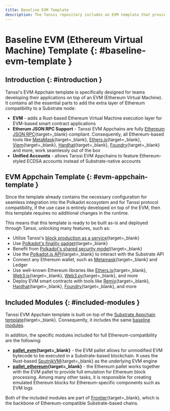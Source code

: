 ```yaml
---
title: Baseline EVM Template
description: The Tanssi repository includes an EVM template that provides all the necessary configurations to launch an Appchain that is fully compatible with Ethereum.
---
```


# Baseline EVM (Ethereum Virtual Machine) Template {: #baseline-evm-template }

## Introduction {: #introduction }

Tanssi's EVM Appchain template is specifically designed for teams developing their applications on top of an EVM (Ethereum Virtual Machine). It contains all the essential parts to add the extra layer of Ethereum compatibility to a Substrate node:

- **EVM** - adds a Rust-based Ethereum Virtual Machine execution layer for EVM-based smart contract applications
- **Etherum JSON RPC Support** - Tanssi EVM Appchains are fully [Ethereum JSON RPC](https://ethereum.org/en/developers/docs/apis/json-rpc/){target=\_blank} compliant. Consequently, all Ethereum-based tools like [MetaMask](https://metamask.io/){target=\_blank}, [Ethers.js](https://docs.ethers.org/){target=\_blank}, [Viem](https://viem.sh/){target=\_blank}, [Hardhat](https://hardhat.org/){target=\_blank}, [Foundry](https://book.getfoundry.sh/){target=\_blank} and more, work seamlessly out of the box
- **Unified Accounts** - allows Tanssi EVM Appchains to feature Ethereum-styled ECDSA accounts instead of Substrate-native accounts

## EVM Appchain Template {: #evm-appchain-template }

Since the template already contains the necessary configuration for seamless integration into the Polkadot ecosystem and for Tanssi protocol compatibility, if the use case is entirely developed on top of the EVM, then this template requires no additional changes in the runtime.

This means that this template is ready to be built as-is and deployed through Tanssi, unlocking many features, such as:

- Utilize Tanssi's [block production as a service](/learn/tanssi/technical-features/#block-production-as-a-service){target=\_blank}
- Use [Polkadot's finality gadget](https://wiki.polkadot.network/docs/learn-consensus#finality-gadget-grandpa){target=\_blank}
- Benefit from [Polkadot's shared security model](https://wiki.polkadot.network/docs/learn-parachains#shared-security){target=\_blank}
- Use the [Polkadot.js API](/dapp-developers/developer-toolkit/substrate-api/polkadot-js-api){target=\_blank} to interact with the Substrate API
- Connect any Ethereum wallet, such as [Metamask](/dapp-developers/developer-toolkit/ethereum-api/wallets/metamask/){target=\_blank} and Ledger
- Use well-known Ethereum libraries like [Ethers.js](/dapp-developers/developer-toolkit/ethereum-api/libraries/ethersjs){target=\_blank}, [Web3.js](/dapp-developers/developer-toolkit/ethereum-api/libraries/web3js){target=\_blank}, [Web3.py](/dapp-developers/developer-toolkit/ethereum-api/libraries/web3py/){target=\_blank}, and more
- Deploy EVM smart contracts with tools like [Remix](https://remix.ethereum.org/){target=\_blank}, [Hardhat](https://hardhat.org/){target=\_blank}, [Foundry](https://github.com/foundry-rs/foundry){target=\_blank}, and more


## Included Modules {: #included-modules }

Tanssi EVM Appchain template is built on top of the [Substrate Appchain template](/builders/build/templates/substrate/){target=\_blank}. Consequently, it includes the same [baseline modules](/builders/build/templates/substrate/#included-modules).

In addition, the specific modules included for full Ethereum-compatibility are the following:

- **[pallet_evm](https://docs.rs/pallet-evm/latest/pallet_evm/){target=\_blank}** - the EVM pallet allows for unmodified EVM bytecode to be executed in a Substrate-based blockchain. It uses the Rust-based [SputnikVM](https://github.com/rust-ethereum/evm){target=\_blank} as the underlying EVM engine
- **[pallet_ethereum](https://docs.rs/pallet-ethereum/latest/pallet_ethereum/){target=\_blank}** - the Ethereum pallet works together with the EVM pallet to provide full emulation for Ethereum block processing. Among many other tasks, it is responsible for creating emulated Ethereum blocks for Ethereum-specific components such as EVM logs

Both of the included modules are part of [Frontier](https://github.com/paritytech/frontier){target=\_blank}, which is the backbone of Ethereum-compatible Substrate-based chains.
